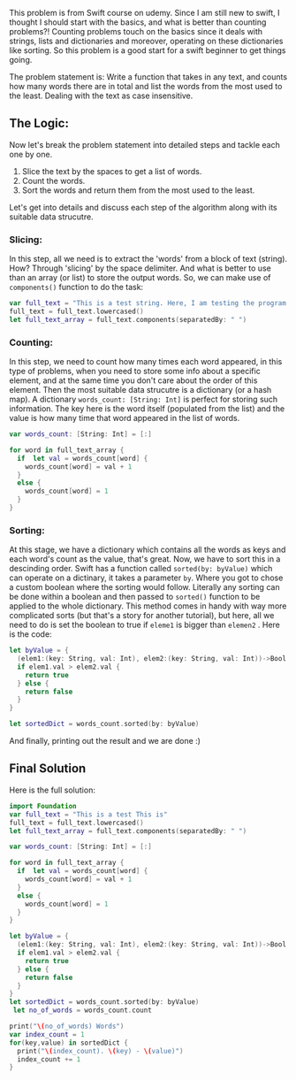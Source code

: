 This problem is from Swift course on udemy. 
Since I am still new to swift, I thought I should start with the basics, and what is better than counting problems?! Counting problems touch on the basics since it deals with strings, lists and dictionaries and moreover, operating on these dictionaries like sorting. So this problem is a good start for a swift beginner to get things going.

The problem statement is:
Write a function that takes in any text, and counts how many words there are in total and list the words from the most used to the least. Dealing with the text as case insensitive.

## The Logic:
Now let's break the problem statement into detailed steps and tackle each one by one.
1. Slice the text by the spaces to get a list of words.
2. Count the words.
3. Sort the words and return them from the most used to the least.

Let's get into details and discuss each step of the algorithm along with its suitable data strucutre.

### Slicing:
In this step, all we need is to extract the 'words' from a block of text (string). How? Through 'slicing' by the space delimiter. And what is better to use than an array (or list) to store the output words. So, we can make use of `components()` function to do the task:

```swift
var full_text = "This is a test string. Here, I am testing the program with a test string called full_text. How do you think we will do on this test ?"
full_text = full_text.lowercased()
let full_text_array = full_text.components(separatedBy: " ")
```

### Counting:
In this step, we need to count how many times each word appeared, in this type of problems, when you need to store some info about a specific element, and at the same time you don't care about the order of this element. Then the most suitable data strucutre is a dictionary (or a hash map). A dictionary `words_count: [String: Int]` is perfect for storing such information. The key here is the word itself (populated from the list) and the value is how many time that word appeared in the list of words.
```swift
var words_count: [String: Int] = [:]

for word in full_text_array {
  if  let val = words_count[word] {
    words_count[word] = val + 1
  }
  else {
    words_count[word] = 1
  }
}
```

### Sorting:
At this stage, we have a dictionary which contains all the words as keys and each word's count as the value, that's great. Now, we have to sort this in a descinding order. Swift has a function called `sorted(by: byValue)` which can operate on a dictinary, it takes a parameter `by`. Where you got to chose a custom boolean where the sorting would follow. Literally any sorting can be done within a boolean and then passed to `sorted()` function to be applied to the whole dictionary. This method comes in handy with way more complicated sorts (but that's a story for another tutorial), but here, all we need to do is set the boolean to true if `eleme1` is bigger than `elemen2` . Here is the code:
```swift
let byValue = {
  (elem1:(key: String, val: Int), elem2:(key: String, val: Int))->Bool in
  if elem1.val > elem2.val {
    return true
  } else {
    return false
  }
}

let sortedDict = words_count.sorted(by: byValue)
```

And finally, printing out the result and we are done :) 



## Final Solution
Here is the full solution:


```swift
import Foundation
var full_text = "This is a test This is"
full_text = full_text.lowercased()
let full_text_array = full_text.components(separatedBy: " ")

var words_count: [String: Int] = [:]

for word in full_text_array {
  if  let val = words_count[word] {
    words_count[word] = val + 1
  }
  else {
    words_count[word] = 1
  }
}

let byValue = {
  (elem1:(key: String, val: Int), elem2:(key: String, val: Int))->Bool in
  if elem1.val > elem2.val {
    return true
  } else {
    return false
  }
}
let sortedDict = words_count.sorted(by: byValue)
 let no_of_words = words_count.count

print("\(no_of_words) Words")
var index_count = 1
for(key,value) in sortedDict {
  print("\(index_count). \(key) - \(value)")
  index_count += 1
}
```
